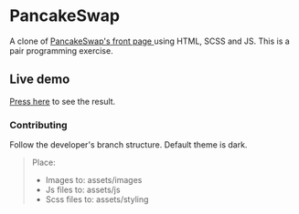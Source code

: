 # PancakeSwap  
A clone of [PancakeSwap's front page ](https://pancakeswap.finance/) using HTML, SCSS and JS.
This is a pair programming exercise.

## Live demo
[Press here](#) to see the result.
### Contributing
Follow the developer's branch structure. 
Default theme is dark.

> Place:
> * Images to: assets/images
> * Js files to: assets/js
> * Scss files to: assets/styling
